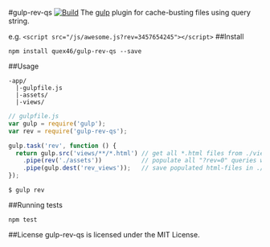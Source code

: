 #gulp-rev-qs [![Build][travis-image]][travis-url]
The [gulp](http://gulpjs.com/) plugin for cache-busting files using query string.

e.g. ```<script src="/js/awesome.js?rev=3457654245"></script>```
##Install
```
npm install quex46/gulp-rev-qs --save
```
##Usage
```
-app/
  |-gulpfile.js
  |-assets/
  |-views/
```
```javascript
// gulpfile.js
var gulp = require('gulp');
var rev = require('gulp-rev-qs');

gulp.task('rev', function () {
  return gulp.src('views/**/*.html') // get all *.html files from ./views/
    .pipe(rev('./assets'))           // populate all "?rev=0" queries with checksums
    .pipe(gulp.dest('rev_views'));   // save populated html-files in ./rev_views/
});
```
```
$ gulp rev
```
##Running tests
```
npm test
```
##License
gulp-rev-qs is licensed under the MIT License.

[travis-url]: https://travis-ci.org/quex46/gulp-rev-qs
[travis-image]: https://travis-ci.org/quex46/gulp-rev-qs.svg?branch=master

